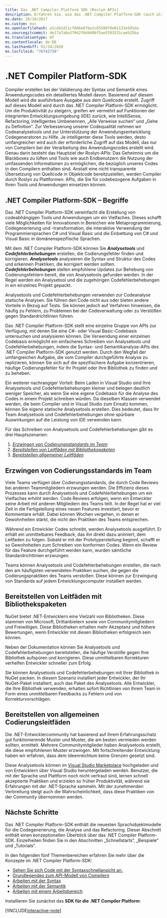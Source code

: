 ```yaml
---
title: Das .NET Compiler Platform SDK (Roslyn APIs)
description: Erfahren Sie, wie das .NET Compiler Platform-SDK (auch als „Roslyn-APIs“ bezeichnet) verwendet wird, um den .NET-Code zu analysieren, Fehler zu erkennen und diese Fehler zu beheben.
ms.date: 10/10/2017
ms.custom: mvc
ms.openlocfilehash: a1ceb1d11cf846e67be2c6558978e01133e591da
ms.sourcegitcommit: de17a7a0a37042f0d4406f5ae5393531caeb25ba
ms.translationtype: HT
ms.contentlocale: de-DE
ms.lasthandoff: 01/24/2020
ms.locfileid: "76742738"
---
```

# <a name="the-net-compiler-platform-sdk"></a>.NET Compiler Platform-SDK

Compiler erstellen bei der Validierung der Syntax und Semantik eines Anwendungscodes ein detailliertes Modell davon. Basierend auf diesem Modell wird die ausführbare Ausgabe aus dem Quellcode erstellt. Zugriff auf dieses Modell wird durch das .NET Compiler Platform-SDK ermöglicht. Um die Produktivität zu steigern, greifen wir vermehrt auf Funktionen der integrierten Entwicklungsumgebung (IDE) zurück, wie IntelliSense, Refactoring, intelligentes Umbenennen, „Alle Verweise suchen“ und „Gehe zu Definition“. Zur Verbesserung unserer Codequalität nehmen wir Codeanalysetools und zur Unterstützung der Anwendungsentwicklung Codegeneratoren zu Hilfe. Je intelligenter diese Tools werden, desto umfangreicher wird auch der erforderliche Zugriff auf das Modell, das nur von Compilern bei der Verarbeitung des Anwendungscodes erstellt wird. Genau darin besteht das Hauptziel der Roslyn-APIs: Das Geheimnis um die Blackboxes zu lüften und Tools wie auch Endbenutzern die Nutzung der umfassenden Informationen zu ermöglichen, die bezüglich unseres Codes in den Compilern enthalten sind.
Anstatt eine nicht transparente Übersetzung von Quellcode in Objektcode bereitzustellen, werden Compiler durch Roslyn zu Plattformen: APIs, die Sie für codebezogene Aufgaben in Ihren Tools und Anwendungen einsetzen können.

## <a name="net-compiler-platform-sdk-concepts"></a>.NET Compiler Platform-SDK – Begriffe

Das .NET Compiler Platform-SDK vereinfacht die Erstellung von codeabhängigen Tools und Anwendungen um ein Vielfaches. Dieses schafft viele Möglichkeiten für Innovationen in Bereichen wie Metaprogrammierung, Codegenerierung und -transformation, die interaktive Verwendung der Programmiersprachen C# und Visual Basic und die Einbettung von C# und Visual Basic in domänenspezifische Sprachen.

Mit dem .NET Compiler Platform-SDK können Sie ***Analysetools*** und ***Codefehlerbehebungen*** erstellen, die Codierungsfehler finden und korrigieren. ***Analysetools*** analysieren die Syntax und Struktur des Codes und erkennen Praktiken, die korrigiert werden sollten. ***Codefehlerbehebungen*** stellen empfohlene Updates zur Behebung von Codierungsfehlern bereit, die von Analysetools gefunden werden. In der Regel werden ein Analysetool und die zugehörigen Codefehlerbehebungen in ein einzelnes Projekt gepackt.

Analysetools und Codefehlerbehebungen verwenden zur Codeanalyse statische Analysen. Sie führen den Code nicht aus oder bieten andere Vorteile in Bezug auf Tests. Sie können jedoch auf Verfahren hinweisen, die häufig zu Fehlern, zu Problemen bei der Codeverwaltung oder zu Verstößen gegen Standardrichtlinien führen.

Das .NET Compiler Platform-SDK stellt eine einzelne Gruppe von APIs zur Verfügung, mit denen Sie eine C#- oder Visual Basic-Codebasis untersuchen und analysieren können. Die Verwendung einer einzelnen Codebasis ermöglicht ein einfacheres Schreiben von Analysetools und Codefehlerbehebungen, indem die Syntax- und Semantikanalyse-APIs des .NET Compiler Platform-SDK genutzt werden. Durch den Wegfall der umfangreichen Aufgabe, die vom Compiler durchgeführte Analyse zu replizieren, können Sie sich auf die spezifischere Aufgabe konzentrieren, häufige Codierungsfehler für Ihr Projekt oder Ihre Bibliothek zu finden und zu beheben.

Ein weiterer nachrangiger Vorteil: Beim Laden in Visual Studio sind Ihre Analysetools und Codefehlerbehebungen kleiner und belegen deutlich weniger Speicher, als wenn Sie eine eigene Codebasis für die Analyse des Codes in einem Projekt schreiben würden. Da dieselben Klassen verwendet werden, die beim Compiler und in Visual Studio zum Einsatz kommen, können Sie eigene statische Analysetools erstellen. Dies bedeutet, dass Ihr Team Analysetools und Codefehlerbehebungen ohne spürbare Auswirkungen auf die Leistung von IDE verwenden kann.

Für das Schreiben von Analysetools und Codefehlerbehebungen gibt es drei Hauptszenarien:

1. [*Erzwingen von Codierungsstandards im Team*](#enforce-team-coding-standards)
1. [*Bereitstellen von Leitfäden mit Bibliothekspaketen*](#provide-guidance-with-library-packages)
1. [*Bereitstellen allgemeiner Leitfäden*](#provide-general-guidance)

## <a name="enforce-team-coding-standards"></a>Erzwingen von Codierungsstandards im Team

Viele Teams verfügen über Codierungsstandards, die durch Code Reviews bei anderen Teammitgliedern erzwungen werden. Die Effizienz dieses Prozesses kann durch Analysetools und Codefehlerbehebungen um ein Vielfaches erhöht werden. Code Reviews erfolgen, wenn ein Entwickler seine Arbeit mit anderen Mitgliedern des Teams teilt. In der Regel hat er viel Zeit in die Fertigstellung eines neuen Features investiert, bevor er Kommentare erhält. Dabei können Wochen vergehen, in denen er Gewohnheiten stärkt, die nicht den Praktiken des Teams entsprechen.

Während ein Entwickler Codes schreibt, werden Analysetools ausgeführt. Er erhält ein unmittelbares Feedback, das ihn direkt dazu animiert, dem Leitfaden zu folgen. Sobald er mit der Prototyperstellung beginnt, schafft er so Gewohnheiten zum Schreiben von konformen Codes. Wenn ein Review für das Feature durchgeführt werden kann, wurden sämtliche Standardrichtlinien erzwungen.

Teams können Analysetools und Codefehlerbehebungen erstellen, die nach den am häufigsten verwendeten Praktiken suchen, die gegen die Codierungspraktiken des Teams verstoßen. Diese können zur Erzwingung von Standards auf jedem Entwicklungscomputer installiert werden.

## <a name="provide-guidance-with-library-packages"></a>Bereitstellen von Leitfäden mit Bibliothekspaketen

NuGet bietet .NET-Entwicklern eine Vielzahl von Bibliotheken.
Diese stammen von Microsoft, Drittanbietern sowie von Communitymitgliedern und Freiwilligen. Diese Bibliotheken erhalten mehr Akzeptanz und höhere Bewertungen, wenn Entwickler mit diesen Bibliotheken erfolgreich sein können.

Neben der Dokumentation können Sie Analysetools und Codefehlerbehebungen bereitstellen, die häufige Verstöße gegen Ihre Bibliothek aufspüren und korrigieren. Diese unmittelbaren Korrekturen verhelfen Entwickler schneller zum Erfolg.

Sie können Analysetools und Codefehlerbehebungen mit Ihrer Bibliothek in NuGet packen. In diesem Szenario installiert jeder Entwickler, der Ihr NuGet-Paket installiert, auch das Paket des Analysetools. Alle Entwickler, die Ihre Bibliothek verwenden, erhalten sofort Richtlinien von Ihrem Team in Form eines unmittelbaren Feedbacks zu Fehlern und von Korrekturvorschlägen.

## <a name="provide-general-guidance"></a>Bereitstellen von allgemeinen Codierungsleitfäden

Die .NET-Entwicklercommunity hat basierend auf ihrem Erfahrungsschatz gut funktionierende Muster und Muster, die am besten vermieden werden sollten, ermittelt. Mehrere Communitymitglieder haben Analysetools erstellt, die diese empfohlenen Muster erzwingen. Mit fortschreitender Entwicklung haben wir erfahren, dass dem Ideenreichtum keine Grenzen gesetzt sind.

Diese Analysetools können im [Visual Studio Marketplace](https://marketplace.visualstudio.com/vs) hochgeladen und von Entwicklern über Visual Studio heruntergeladen werden. Benutzer, die mit der Sprache und Plattform noch nicht vertraut sind, lernen schnell akzeptierte Praktiken und erzielen so früher Produktivität, während sie Erfahrungen mit der .NET-Sprache sammeln. Mit der zunehmenden Verbreitung steigt auch die Wahrscheinlichkeit, dass diese Praktiken von der Community übernommen werden.

## <a name="next-steps"></a>Nächste Schritte

Das .NET Compiler Platform-SDK enthält die neuesten Sprachobjektmodelle für die Codegenerierung, die Analyse und das Refactoring. Dieser Abschnitt enthält einen konzeptionellen Überblick über das .NET Compiler Platform-SDK. Einzelheiten finden Sie in den Abschnitten „Schnellstarts“, „Beispiele“ und „Tutorials“.

In den folgenden fünf Themenbereichen erfahren Sie mehr über die Konzepte im .NET Compiler Platform-SDK:

- [Sehen Sie sich Code mit der Syntaxschnellansicht an.](syntax-visualizer.md)
- [Grundlegendes zum API-Modell von Compilern](compiler-api-model.md)
- [Arbeiten mit der Syntax](work-with-syntax.md)
- [Arbeiten mit der Semantik](work-with-semantics.md)
- [Arbeiten mit einem Arbeitsbereich](work-with-workspace.md)

Installieren Sie zunächst das **SDK für die .NET Compiler Platform**:

[!INCLUDE[interactive-note](~/includes/roslyn-installation.md)]

<!--

Turn this on as more of the conceptual content is in place:
- Try the [Quickstarts](quickstart/index.md) to create your first tutorial.
- Experiment with one of the [Tutorials](tutorials/index.md).
- Explore the [Samples](samples/index.md) to see some simple analyzers.
- Read the [Concepts](concepts/index.md) to understand the ideas behind analyzers and code fixes.

-->
